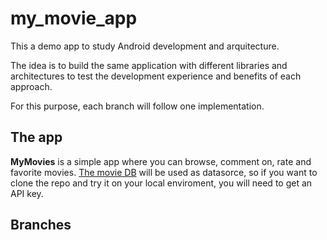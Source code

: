 # my_movie_app

This a demo app to study Android development and arquitecture.

The idea is to build the same application with different libraries and architectures to test the development experience and benefits of each approach.

For this purpose, each branch will follow one implementation.

## The app

**MyMovies** is a simple app where you can browse, comment on, rate and favorite movies.
[The movie DB](https://www.themoviedb.org/) will be used as datasorce, so if you want to clone the repo and try it on your local enviroment, you will need to get an API key.

## Branches





